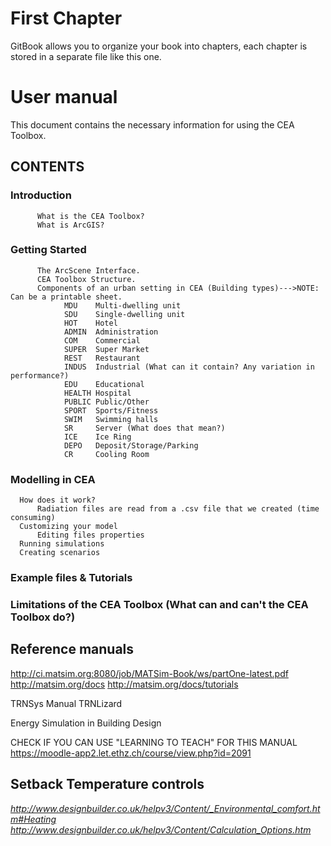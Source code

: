 # First Chapter

GitBook allows you to organize your book into chapters, each chapter is stored in a separate file like this one.

# User manual

This document contains the necessary information for using the CEA Toolbox.


## **CONTENTS**

      
### Introduction


          What is the CEA Toolbox?
          What is ArcGIS?


### Getting Started


          The ArcScene Interface.
          CEA Toolbox Structure.
          Components of an urban setting in CEA (Building types)--->NOTE: Can be a printable sheet.
                MDU    Multi-dwelling unit
                SDU    Single-dwelling unit
                HOT    Hotel
                ADMIN  Administration
                COM    Commercial
                SUPER  Super Market
                REST   Restaurant
                INDUS  Industrial (What can it contain? Any variation in performance?)
                EDU    Educational
                HEALTH Hospital
                PUBLIC Public/Other
                SPORT  Sports/Fitness
                SWIM   Swimming halls
                SR     Server (What does that mean?)
                ICE    Ice Ring
                DEPO   Deposit/Storage/Parking
                CR     Cooling Room

      
### Modelling in CEA

      How does it work?
          Radiation files are read from a .csv file that we created (time consuming)
      Customizing your model
          Editing files properties
      Running simulations
      Creating scenarios

      
### Example files & Tutorials


      
### Limitations of the CEA Toolbox (What can and can't the CEA Toolbox do?)





Reference manuals
----------
http://ci.matsim.org:8080/job/MATSim-Book/ws/partOne-latest.pdf
http://matsim.org/docs
http://matsim.org/docs/tutorials

TRNSys Manual
TRNLizard

Energy Simulation in Building Design


CHECK IF YOU CAN USE "LEARNING TO TEACH" FOR THIS MANUAL
https://moodle-app2.let.ethz.ch/course/view.php?id=2091

Setback Temperature controls
---------------
*http://www.designbuilder.co.uk/helpv3/Content/_Environmental_comfort.htm#Heating
http://www.designbuilder.co.uk/helpv3/Content/Calculation_Options.htm*

